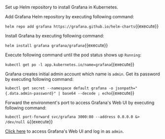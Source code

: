 Set up Helm repository to install Grafana in Kubernetes.

Add Grafana Helm repository by executing following command:

`helm repo add grafana https://grafana.github.io/helm-charts`{{execute}}

Install Grafana by executing following command:

`helm install grafana grafana/grafana`{{execute}}

Execute following command until the pod status shows up `Running`:

`kubectl get po -l app.kubernetes.io/name=grafana`{{execute}}

Grafana creates initial admin account which name is `admin`.
Get its password by executing following command:

`kubectl get secret --namespace default grafana -o jsonpath="{.data.admin-password}" | base64 --decode ; echo`{{execute}}

Forward the environment's port to access Grafana's Web UI by executing following command:

`kubectl port-forward svc/grafana 3000:80 --address 0.0.0.0 &> /dev/null &`{{execute}}

[Click here]({{TRAFFIC_HOST1_3000}}) to access Grafana's Web UI and log in as `admin`.
